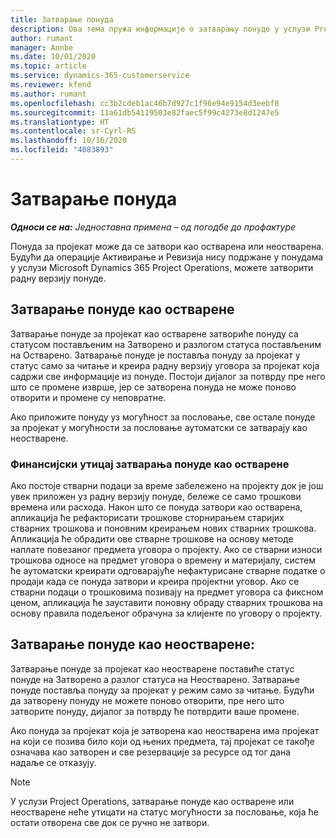 ```yaml
---
title: Затварање понуда
description: Ова тема пружа информације о затварању понуде у услузи Project Operations.
author: rumant
manager: Annbe
ms.date: 10/01/2020
ms.topic: article
ms.service: dynamics-365-customerservice
ms.reviewer: kfend
ms.author: rumant
ms.openlocfilehash: cc3b2cdeb1ac46b7d927c1f96e94e9154d3eebf8
ms.sourcegitcommit: 11a61db54119503e82faec5f99c4273e8d1247e5
ms.translationtype: HT
ms.contentlocale: sr-Cyrl-RS
ms.lasthandoff: 10/16/2020
ms.locfileid: "4083893"
---
```

# <a name="close-quotes"></a>Затварање понуда 

_**Односи се на:** Једноставна примена – од погодбе до профактуре_

Понуда за пројекат може да се затвори као остварена или неостварена. Будући да операције Активирање и Ревизија нису подржане у понудама у услузи Microsoft Dynamics 365 Project Operations, можете затворити радну верзију понуде.

## <a name="close-a-quote-as-won"></a>Затварање понуде као остварене

Затварање понуде за пројекат као остварене затвориће понуду са статусом постављеним на Затворено и разлогом статуса постављеним на Остварено. Затварање понуде је поставља понуду за пројекат у статус само за читање и креира радну верзију уговора за пројекат која садржи све информације из понуде. Постоји дијалог за потврду пре него што се промене изврше, јер се затворена понуда не може поново отворити и промене су неповратне.

Ако приложите понуду уз могућност за пословање, све остале понуде за пројекат у могућности за пословање аутоматски се затварају као неостварене.

### <a name="financial-impact-of-closing-a-quote-as-won"></a>Финансијски утицај затварања понуде као остварене

Ако постоје стварни подаци за време забележено на пројекту док је још увек приложен уз радну верзију понуде, бележе се само трошкови времена или расхода. Након што се понуда затвори као остварена, апликација ће рефакторисати трошкове сторнирањем старијих стварних трошкова и поновним креирањем нових стварних трошкова. Апликација ће обрадити ове стварне трошкове на основу методе наплате повезаног предмета уговора о пројекту. Ако се стварни износи трошкова односе на предмет уговора о времену и материјалу, систем ће аутоматски креирати одговарајуће нефактурисане стварне податке о продаји када се понуда затвори и креира пројектни уговор. Ако се стварни подаци о трошковима позивају на предмет уговора са фиксном ценом, апликација ће зауставити поновну обраду стварних трошкова на основу правила подељеног обрачуна за клијенте по уговору о пројекту.

## <a name="closing-a-quote-as-lost"></a>Затварање понуде као неостварене:

Затварање понуде за пројекат као неостварене поставиће статус понуде на Затворено а разлог статуса на Неостварено. Затварање понуде поставља понуду за пројекат у режим само за читање. Будући да затворену понуду не можете поново отворити, пре него што затворите понуду, дијалог за потврду ће потврдити ваше промене.

Ако понуда за пројекат која је затворена као неостварена има пројекат на који се позива било који од њених предмета, тај пројекат се такође означава као затворен и све резервације за ресурсе од тог дана надаље се отказују.

> [!NOTE]
> У услузи Project Operations, затварање понуде као остварене или неостварене неће утицати на статус могућности за пословање, која ће остати отворена све док се ручно не затвори.
